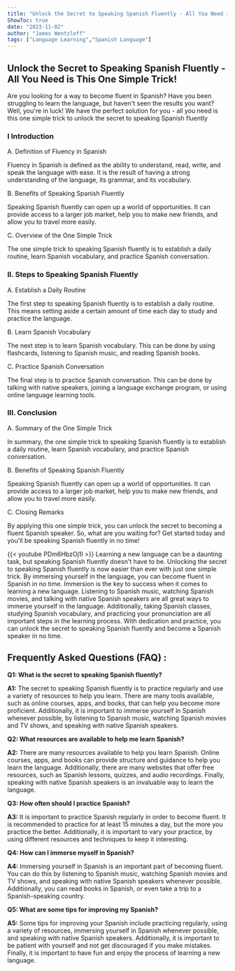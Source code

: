 ```yaml
---
title: "Unlock the Secret to Speaking Spanish Fluently - All You Need is This One Simple Trick!"
ShowToc: true 
date: "2023-11-02"
author: "James Wentzloff" 
tags: ["Language Learning","Spanish Language"]
---
```

## Unlock the Secret to Speaking Spanish Fluently - All You Need is This One Simple Trick!

Are you looking for a way to become fluent in Spanish? Have you been struggling to learn the language, but haven't seen the results you want? Well, you're in luck! We have the perfect solution for you - all you need is this one simple trick to unlock the secret to speaking Spanish fluently

### I Introduction 

A. Definition of Fluency in Spanish 

Fluency in Spanish is defined as the ability to understand, read, write, and speak the language with ease. It is the result of having a strong understanding of the language, its grammar, and its vocabulary.

B. Benefits of Speaking Spanish Fluently

Speaking Spanish fluently can open up a world of opportunities. It can provide access to a larger job market, help you to make new friends, and allow you to travel more easily.

C. Overview of the One Simple Trick

The one simple trick to speaking Spanish fluently is to establish a daily routine, learn Spanish vocabulary, and practice Spanish conversation. 

### II. Steps to Speaking Spanish Fluently 

A. Establish a Daily Routine

The first step to speaking Spanish fluently is to establish a daily routine. This means setting aside a certain amount of time each day to study and practice the language. 

B. Learn Spanish Vocabulary

The next step is to learn Spanish vocabulary. This can be done by using flashcards, listening to Spanish music, and reading Spanish books.

C. Practice Spanish Conversation

The final step is to practice Spanish conversation. This can be done by talking with native speakers, joining a language exchange program, or using online language learning tools.

### III. Conclusion 

A. Summary of the One Simple Trick

In summary, the one simple trick to speaking Spanish fluently is to establish a daily routine, learn Spanish vocabulary, and practice Spanish conversation. 

B. Benefits of Speaking Spanish Fluently

Speaking Spanish fluently can open up a world of opportunities. It can provide access to a larger job market, help you to make new friends, and allow you to travel more easily.

C. Closing Remarks

By applying this one simple trick, you can unlock the secret to becoming a fluent Spanish speaker. So, what are you waiting for? Get started today and you'll be speaking Spanish fluently in no time!

{{< youtube PDm6HbzOj1I >}} 
Learning a new language can be a daunting task, but speaking Spanish fluently doesn't have to be. Unlocking the secret to speaking Spanish fluently is now easier than ever with just one simple trick. By immersing yourself in the language, you can become fluent in Spanish in no time. Immersion is the key to success when it comes to learning a new language. Listening to Spanish music, watching Spanish movies, and talking with native Spanish speakers are all great ways to immerse yourself in the language. Additionally, taking Spanish classes, studying Spanish vocabulary, and practicing your pronunciation are all important steps in the learning process. With dedication and practice, you can unlock the secret to speaking Spanish fluently and become a Spanish speaker in no time.

## Frequently Asked Questions (FAQ) :
**Q1: What is the secret to speaking Spanish fluently?**

**A1:** The secret to speaking Spanish fluently is to practice regularly and use a variety of resources to help you learn. There are many tools available, such as online courses, apps, and books, that can help you become more proficient. Additionally, it is important to immerse yourself in Spanish whenever possible, by listening to Spanish music, watching Spanish movies and TV shows, and speaking with native Spanish speakers. 

**Q2: What resources are available to help me learn Spanish?**

**A2:** There are many resources available to help you learn Spanish. Online courses, apps, and books can provide structure and guidance to help you learn the language. Additionally, there are many websites that offer free resources, such as Spanish lessons, quizzes, and audio recordings. Finally, speaking with native Spanish speakers is an invaluable way to learn the language. 

**Q3: How often should I practice Spanish?**

**A3:** It is important to practice Spanish regularly in order to become fluent. It is recommended to practice for at least 15 minutes a day, but the more you practice the better. Additionally, it is important to vary your practice, by using different resources and techniques to keep it interesting. 

**Q4: How can I immerse myself in Spanish?**

**A4:** Immersing yourself in Spanish is an important part of becoming fluent. You can do this by listening to Spanish music, watching Spanish movies and TV shows, and speaking with native Spanish speakers whenever possible. Additionally, you can read books in Spanish, or even take a trip to a Spanish-speaking country. 

**Q5: What are some tips for improving my Spanish?**

**A5:** Some tips for improving your Spanish include practicing regularly, using a variety of resources, immersing yourself in Spanish whenever possible, and speaking with native Spanish speakers. Additionally, it is important to be patient with yourself and not get discouraged if you make mistakes. Finally, it is important to have fun and enjoy the process of learning a new language.



